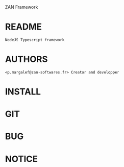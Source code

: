 ZAN Framework

# README

    NodeJS Typescript framework

# AUTHORS

    <p.margalef@zan-softwares.fr> Creator and developper

# INSTALL

# GIT

# BUG

# NOTICE